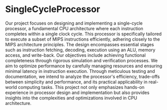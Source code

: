 # SingleCycleProcessor
Our project focuses on designing and implementing a single-cycle processor, a fundamental CPU architecture where each instruction completes within a single clock cycle. This processor is specifically tailored to execute a subset of MIPS instructions efficiently, adhering closely to the MIPS architecture principles. The design encompasses essential stages such as instruction fetching, decoding, execution using an ALU, memory access, and write-back. Our objectives include achieving functional completeness through rigorous simulation and verification processes. We aim to optimize performance by carefully managing resources and ensuring minimal latency in instruction execution. Through meticulous testing and documentation, we intend to analyze the processor's efficiency, trade-offs between simplicity and performance, and its practical applicability in real-world computing tasks. This project not only emphasizes hands-on experience in processor design and implementation but also provides insights into the complexities and optimizations involved in CPU architecture.
